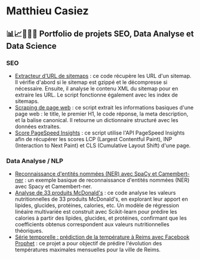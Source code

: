 # Matthieu Casiez
## 📊📈👨🏻‍💻 Portfolio de projets SEO, Data Analyse et Data Science
### SEO 
- [Extracteur d'URL de sitemaps](https://github.com/mc5178/matthieu-casiez/blob/main/extracteur_url_sitemaps.py) : ce code récupère les URL d'un sitemap. Il vérifie d'abord si le sitemap est gzippé et le décompresse si nécessaire. Ensuite, il analyse le contenu XML du sitemap pour en extraire les URL. Le script fonctionne également avec les index de sitemaps.
- [Scraping de page web](https://github.com/mc5178/matthieu-casiez/blob/main/scraping_page.py) : ce script extrait les informations basiques d'une page web : le title, le premier H1, le code réponse, la meta description, et la balise canonical. Il retourne un dictionnaire structuré avec les données extraites.
- [Score PageSpeed Insights](https://github.com/mc5178/matthieu-casiez/blob/main/pagespeed.py) : ce script utilise l'API PageSpeed Insights afin de récupérer les scores LCP (Largest Contentful Paint), INP (Interaction to Next Paint) et CLS (Cumulative Layout Shift) d'une page.
### Data Analyse / NLP 
- [Reconnaissance d'entités nommées (NER) avec SpaCy et Camembert-ner](https://github.com/mc5178/matthieu-casiez/blob/main/Reconnaissance_d'entite%CC%81s_nomme%CC%81es_(NER)_avec_SpaCy_et_Camembert.ipynb) : un exemple basique de reconnaissance d'entités nommées (NER) avec Spacy et Camembert-ner.
- [Analyse de 33 produits McDonald's](https://github.com/mc5178/matthieu-casiez/blob/main/Analyse_Jeu_Donnees_McDo.ipynb) : ce code analyse les valeurs nutritionnelles de 33 produits McDonald's, en explorant leur apport en lipides, glucides, protéines, calories, etc. Un modèle de régression linéaire multivariée est construit avec Scikit-learn pour prédire les calories à partir des lipides, glucides, et protéines, confirmant que les coefficients obtenus correspondent aux valeurs nutritionnelles théoriques.
- [Série temporelle : prédiction de la température à Reims avec Facebook Prophet](https://github.com/mc5178/matthieu-casiez/blob/main/Serie_Temporelle_Prediction_Temperature_Reims.ipynb) : ce projet a pour objectif de prédire l'évolution des températures maximales mensuelles pour la ville de Reims.
